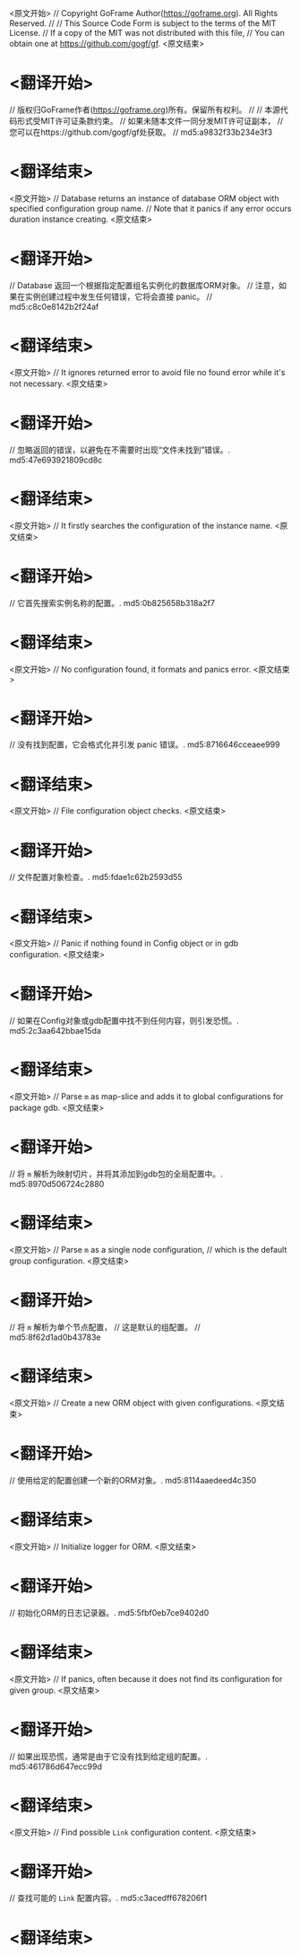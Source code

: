 
<原文开始>
// Copyright GoFrame Author(https://goframe.org). All Rights Reserved.
//
// This Source Code Form is subject to the terms of the MIT License.
// If a copy of the MIT was not distributed with this file,
// You can obtain one at https://github.com/gogf/gf.
<原文结束>

# <翻译开始>
// 版权归GoFrame作者(https://goframe.org)所有。保留所有权利。
//
// 本源代码形式受MIT许可证条款约束。
// 如果未随本文件一同分发MIT许可证副本，
// 您可以在https://github.com/gogf/gf处获取。
// md5:a9832f33b234e3f3
# <翻译结束>


<原文开始>
// Database returns an instance of database ORM object with specified configuration group name.
// Note that it panics if any error occurs duration instance creating.
<原文结束>

# <翻译开始>
// Database 返回一个根据指定配置组名实例化的数据库ORM对象。
// 注意，如果在实例创建过程中发生任何错误，它将会直接 panic。
// md5:c8c0e8142b2f24af
# <翻译结束>


<原文开始>
// It ignores returned error to avoid file no found error while it's not necessary.
<原文结束>

# <翻译开始>
// 忽略返回的错误，以避免在不需要时出现“文件未找到”错误。. md5:47e693921809cd8c
# <翻译结束>


<原文开始>
// It firstly searches the configuration of the instance name.
<原文结束>

# <翻译开始>
// 它首先搜索实例名称的配置。. md5:0b825658b318a2f7
# <翻译结束>


<原文开始>
// No configuration found, it formats and panics error.
<原文结束>

# <翻译开始>
// 没有找到配置，它会格式化并引发 panic 错误。. md5:8716646cceaee999
# <翻译结束>


<原文开始>
// File configuration object checks.
<原文结束>

# <翻译开始>
// 文件配置对象检查。. md5:fdae1c62b2593d55
# <翻译结束>


<原文开始>
// Panic if nothing found in Config object or in gdb configuration.
<原文结束>

# <翻译开始>
// 如果在Config对象或gdb配置中找不到任何内容，则引发恐慌。. md5:2c3aa642bbae15da
# <翻译结束>


<原文开始>
// Parse `m` as map-slice and adds it to global configurations for package gdb.
<原文结束>

# <翻译开始>
// 将 `m` 解析为映射切片，并将其添加到gdb包的全局配置中。. md5:8970d506724c2880
# <翻译结束>


<原文开始>
		// Parse `m` as a single node configuration,
		// which is the default group configuration.
<原文结束>

# <翻译开始>
// 将 `m` 解析为单个节点配置，
// 这是默认的组配置。
// md5:8f62d1ad0b43783e
# <翻译结束>


<原文开始>
// Create a new ORM object with given configurations.
<原文结束>

# <翻译开始>
// 使用给定的配置创建一个新的ORM对象。. md5:8114aaedeed4c350
# <翻译结束>


<原文开始>
// Initialize logger for ORM.
<原文结束>

# <翻译开始>
// 初始化ORM的日志记录器。. md5:5fbf0eb7ce9402d0
# <翻译结束>


<原文开始>
// If panics, often because it does not find its configuration for given group.
<原文结束>

# <翻译开始>
// 如果出现恐慌，通常是由于它没有找到给定组的配置。. md5:461786d647ecc99d
# <翻译结束>


<原文开始>
// Find possible `Link` configuration content.
<原文结束>

# <翻译开始>
// 查找可能的 `Link` 配置内容。. md5:c3acedff678206f1
# <翻译结束>

